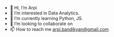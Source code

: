 - 👋 Hi, I’m Arpi
- 👀 I’m interested in Data Analytics. 
- 🌱 I’m currently learning Python, JS.
- 💞️ I’m looking to collaborate on 
- 📫 How to reach me arpi.bandikyan@gmail.com

<!---
Arpi65/Arpi65 is a ✨ special ✨ repository because its `README.md` (this file) appears on your GitHub profile.
You can click the Preview link to take a look at your changes.
--->
